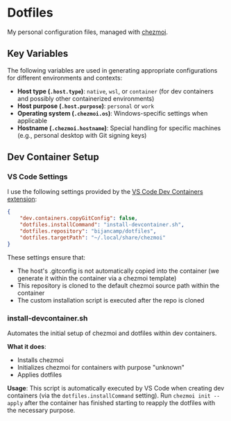# Dotfiles

My personal configuration files, managed with [chezmoi](https://www.chezmoi.io/).

## Key Variables

The following variables are used in generating appropriate configurations for different environments and contexts:
- **Host type (`.host.type`)**: `native`, `wsl`, or `container` (for dev containers and possibly other containerized environments)
- **Host purpose (`.host.purpose`)**: `personal` or `work`
- **Operating system (`.chezmoi.os`)**: Windows-specific settings when applicable
- **Hostname (`.chezmoi.hostname`)**: Special handling for specific machines (e.g., personal desktop with Git signing keys)

## Dev Container Setup

### VS Code Settings

I use the following settings provided by the [VS Code Dev Containers extension](https://marketplace.visualstudio.com/items?itemName=ms-vscode-remote.remote-containers):

```json
{
    "dev.containers.copyGitConfig": false,
    "dotfiles.installCommand": "install-devcontainer.sh",
    "dotfiles.repository": "bijancamp/dotfiles",
    "dotfiles.targetPath": "~/.local/share/chezmoi"
}
```

These settings ensure that:
- The host's .gitconfig is not automatically copied into the container (we generate it within the container via a chezmoi template)
- This repository is cloned to the default chezmoi source path within the container
- The custom installation script is executed after the repo is cloned

### install-devcontainer.sh

Automates the initial setup of chezmoi and dotfiles within dev containers.

**What it does**:
- Installs chezmoi
- Initializes chezmoi for containers with purpose "unknown"
- Applies dotfiles

**Usage**: This script is automatically executed by VS Code when creating dev containers (via the `dotfiles.installCommand` setting). Run `chezmoi init --apply` after the container has finished starting to reapply the dotfiles with the necessary purpose.
